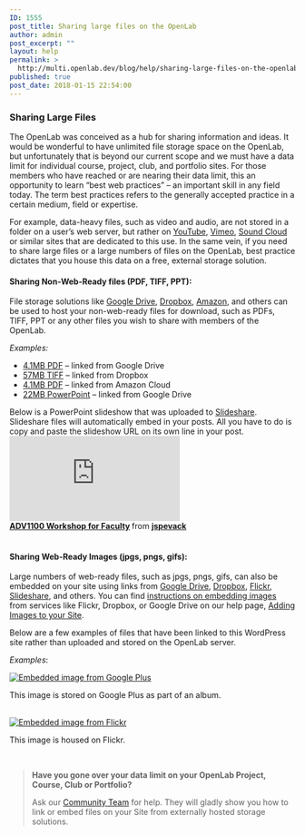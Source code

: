 ```yaml
---
ID: 1555
post_title: Sharing large files on the OpenLab
author: admin
post_excerpt: ""
layout: help
permalink: >
  http://multi.openlab.dev/blog/help/sharing-large-files-on-the-openlab/
published: true
post_date: 2018-01-15 22:54:00
---
```

<h3>Sharing Large Files</h3>
The OpenLab was conceived as a hub for sharing information and ideas. It would be wonderful to have unlimited file storage space on the OpenLab, but unfortunately that is beyond our current scope and we must have a data limit for individual course, project, club, and portfolio sites. For those members who have reached or are nearing their data limit, this an opportunity to learn “best web practices” – an important skill in any field today. The term best practices refers to the generally accepted practice in a certain medium, field or expertise.

For example, data-heavy files, such as video and audio, are not stored in a folder on a user’s web server, but rather on <a href="https://www.youtube.com/" target="_blank" rel="noopener">YouTube</a>, <a href="http://vimeo.com/" target="_blank" rel="noopener">Vimeo</a>, <a href="https://soundcloud.com/" target="_blank" rel="noopener">Sound Cloud</a> or similar sites that are dedicated to this use. In the same vein, if you need to share large files or a large numbers of files on the OpenLab, best practice dictates that you house this data on a free, external storage solution.
<h4>Sharing Non-Web-Ready files (PDF, TIFF, PPT):</h4>
File storage solutions like <a href="https://drive.google.com" target="_blank" rel="noopener">Google Drive</a>, <a href="https://www.dropbox.com" target="_blank" rel="noopener">Dropbox</a>, <a href="http://www.amazon.com/gp/feature.html?ie=UTF8&amp;docId=1000796931&amp;ref_=cd_lm_rd_fp" target="_blank" rel="noopener">Amazon</a>, and others can be used to host your non-web-ready files for download, such as PDFs, TIFF, PPT or any other files you wish to share with members of the OpenLab.

<em>Examples:</em>
<ul>
 	<li><a href="https://docs.google.com/file/d/0B2BzHDK_6plWM2FzdWRpT0ZGck0/edit?usp=sharing" target="_blank" rel="noopener">4.1MB PDF</a> – linked from Google Drive</li>
 	<li><a href="http://dl.dropbox.com/u/2843907/120503EFrossard_MGrns_JSpvk_1819.tif" target="_blank" rel="noopener">57MB TIFF</a> – linked from Dropbox</li>
 	<li><a href="https://www.amazon.com/clouddrive/share?s=eg6lqxQpQoshzJOvC9PN-8" target="_blank" rel="noopener">4.1MB PDF</a> – linked from Amazon Cloud</li>
 	<li><a href="https://docs.google.com/file/d/0B2BzHDK_6plWaHVIamtuSVBUcjA/edit?usp=sharing" target="_blank" rel="noopener">22MB PowerPoint</a> – linked from Google Drive</li>
</ul>
Below is a PowerPoint slideshow that was uploaded to <a href="http://www.slideshare.net/?ss">Slideshare</a>. Slideshare files will automatically embed in your posts. All you have to do is copy and paste the slideshow URL on its own line in your post.

<iframe src="https://www.slideshare.net/slideshow/embed_code/key/g2HVIzGRtyCBAJ" width="300" height="150" frameborder="0" allowfullscreen="allowfullscreen" data-mce-fragment="1"> </iframe>
<div><strong> <a title="ADV1100 Workshop for Faculty" href="https://www.slideshare.net/jspevack/adv1100workshop-v2" target="_blank" rel="noopener">ADV1100 Workshop for Faculty</a> </strong> from <strong><a href="https://www.slideshare.net/jspevack" target="_blank" rel="noopener">jspevack</a></strong></div>
&nbsp;
<h4>Sharing Web-Ready Images (jpgs, pngs, gifs):</h4>
Large numbers of web-ready files, such as jpgs, pngs, gifs, can also be embedded on your site using links from <a href="https://drive.google.com" target="_blank" rel="noopener">Google Drive</a>, <a href="https://www.dropbox.com" target="_blank" rel="noopener">Dropbox</a>, <a href="http://www.flickr.com/" target="_blank" rel="noopener">Flickr</a>, <a href="http://www.slideshare.net/" target="_blank" rel="noopener">Slideshare</a>, and others. You can find <a href="https://openlab.citytech.cuny.edu/blog/help/adding-images-to-your-site#embedding">instructions on embedding images</a> from services like Flickr, Dropbox, or Google Drive on our help page, <a href="https://openlab.citytech.cuny.edu/blog/help/adding-images-to-your-site/">Adding Images to your Site</a>.

Below are a few examples of files that have been linked to this WordPress site rather than uploaded and stored on the OpenLab server.

<em>Examples</em>:
<div class="wp-caption alignnone"><a href="https://lh5.googleusercontent.com/-51uzmWEddc8/ToiNn4wWFiI/AAAAAAAADWI/12jEbbdiyuo/s717/IMG_0641.JPG"><img class=" " src="https://lh5.googleusercontent.com/-51uzmWEddc8/ToiNn4wWFiI/AAAAAAAADWI/12jEbbdiyuo/s717/IMG_0641.JPG" alt="Embedded image from Google Plus" /></a>
<p class="wp-caption-text">This image is stored on Google Plus as part of an album.</p>

</div>
&nbsp;
<div class="wp-caption alignnone"><a href="http://farm4.staticflickr.com/3768/9234083747_0b624f4015_z_d.jpg"><img class=" " src="http://farm4.staticflickr.com/3768/9234083747_0b624f4015_z_d.jpg" alt="Embedded image from Flickr" /></a>
<p class="wp-caption-text">This image is housed on Flickr.</p>

</div>
&nbsp;
<blockquote><strong>Have you gone over your data limit on your OpenLab Project, Course, Club or Portfolio?</strong>

Ask our <a href="https://openlab.citytech.cuny.edu/blog/help/contact-us/" target="_blank" rel="noopener">Community Team</a> for help. They will gladly show you how to link or embed files on your Site from externally hosted storage solutions.</blockquote>